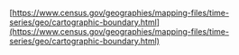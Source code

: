 [https://www.census.gov/geographies/mapping-files/time-series/geo/cartographic-boundary.html](https://www.census.gov/geographies/mapping-files/time-series/geo/cartographic-boundary.html)